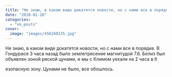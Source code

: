 ```yaml
---
title: "Не знаю, в каком виде докатятся новости, но с нами все в порядке. В Гондурасе 3 часа назад было земл..."
date: "2018-01-10"
categories: 
  - "vk_posts"
cover:
  image: "images/456240135.jpg"
---
```


Не знаю, в каком виде докатятся новости, но с нами все в порядке. В Гондурасе 3 часа назад было землетрясение магнитудой 7.6. Белиз был объявлен зоной риской цунами, и мы с Климом уехали на 2 часа в б

<!--more--> езопасную зону. Цунами не было, все обошлось.
